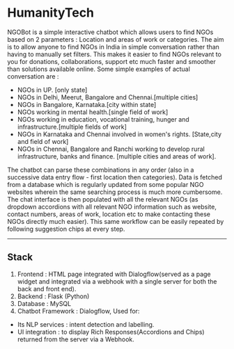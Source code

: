 # HumanityTech
NGOBot is a simple interactive chatbot which allows users to find NGOs based on 2 parameters : Location and areas of work or categories. The aim is to allow anyone to find NGOs in India in simple conversation rather than having to manually set filters. This makes it easier to find NGOs relevant to you for donations, collaborations, support etc much faster and smoother than solutions available online.
Some simple examples of actual conversation are :
- NGOs in UP. [only state]
- NGOs in Delhi, Meerut, Bangalore and Chennai.[multiple cities]
- NGOs in Bangalore, Karnataka.[city within state]
- NGOs working in mental health.[single field of work]
- NGOs working in education, vocational training, hunger and infrastructure.[multiple fields of work]
- NGOs in Karnataka and Chennai involved in women's rights. [State,city and field of work]
- NGOs in Chennai, Bangalore and Ranchi working to develop rural infrastructure, banks and finance. [multiple cities and areas of work].

The chatbot can parse these combinations in any order (also in a successive data entry flow - first location then categories). Data is fetched from a database which is regularly updated from some popular NGO websites wherein the same searching process is much more cumbersome. The chat interface is then populated with all the relevant NGOs (as dropdown accordions with all relevant NGO information such as website, contact numbers, areas of work, location etc to make contacting these NGOs directly much easier). This same workflow can be easily repeated by following suggestion chips at every step.

---
## Stack
1. Frontend : HTML page integrated with Dialogflow(served as a page widget and integrated via a webhook with a single server for both the back and front end).
2. Backend : Flask (Python)
3. Database : MySQL
4. Chatbot Framework : Dialogflow, Used for: 
- Its NLP services : intent detection and labelling.
- UI integration : to display Rich Responses(Accordions and Chips) returned from the server via a Webhook.
